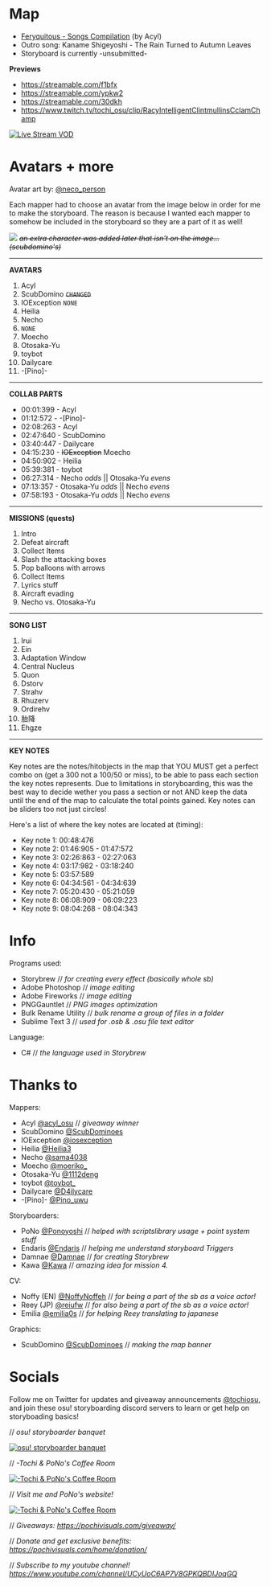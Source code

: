 # Map
- [Feryquitous - Songs Compilation](https://osu.ppy.sh/beatmapsets/1080818#osu/2261145 "Feryquitous - Songs Compilation") (by Acyl)
- Outro song: Kaname Shigeyoshi - The Rain Turned to Autumn Leaves
- Storyboard is currently -unsubmitted-

**Previews**
- https://streamable.com/f1bfx
- https://streamable.com/ypkw2
- https://streamable.com/30dkh
- https://www.twitch.tv/tochi_osu/clip/RacyIntelligentClintmullinsCclamChamp

[![Live Stream VOD](https://i.imgur.com/fak8rDk.jpg "Live Stream VOD")](https://www.twitch.tv/tochi_osu/clip/RacyIntelligentClintmullinsCclamChamp "Live Stream VOD")

# Avatars + more

Avatar art by: [@neco_person](https://twitter.com/neco_person "@neco_person")

Each mapper had to choose an avatar from the image below in order for me to make the storyboard. The reason is because I wanted each mapper to somehow be included in the storyboard so they are a part of it as well!

![](https://i.imgur.com/vmmgb4A.jpg)
~~*an extra character was added later that isn't on the image... (scubdomino's)*~~


------------


**AVATARS**

1. Acyl
2. ScubDomino ~~`CHANGED`~~
3. IOException `NONE`
4. Heilia
5. Necho
6. `NONE`
7. Moecho
8. Otosaka-Yu
9. toybot
10. Dailycare
11. -[Pino]-

------------


**COLLAB PARTS**

- 00:01:399 - Acyl
- 01:12:572 - -[Pino]-
- 02:08:263 - Acyl
- 02:47:640 - ScubDomino
- 03:40:447 - Dailycare
- 04:15:230 - ~~IOException~~ Moecho
- 04:50:902 - Heilia
- 05:39:381 - toybot
- 06:27:314 - Necho *odds*  || Otosaka-Yu *evens*
- 07:13:357 - Otosaka-Yu *odds*  || Necho *evens*
- 07:58:193 - Otosaka-Yu *odds*  || Necho *evens*

------------


**MISSIONS (quests)**

1. Intro
2. Defeat aircraft
3. Collect Items
4. Slash the attacking boxes
5. Pop balloons with arrows
6. Collect Items
7. Lyrics stuff
8. Aircraft evading
9. Necho vs. Otosaka-Yu

------------

**SONG LIST**

1. Irui
2. Ein
3. Adaptation Window
4. Central Nucleus
5. Quon
6. Dstorv
7. Strahv
8. Rhuzerv
9. Ordirehv
10. 胎降 
11. Ehgze

------------

**KEY NOTES**

Key notes are the notes/hitobjects in the map that YOU MUST get a perfect combo on (get a 300 not a 100/50 or miss), to be able to pass each section the key notes represents. Due to limitations in storyboarding, this was the best way to decide wether you pass a section or not AND keep the data until the end of the map to calculate the total points gained. Key notes can be sliders too not just circles!

Here's a list of where the key notes are located at (timing):
- Key note 1: 00:48:476
- Key note 2: 01:46:905 - 01:47:572
- Key note 3: 02:26:863 - 02:27:063
- Key note 4: 03:17:982 - 03:18:240
- Key note 5: 03:57:589
- Key note 6: 04:34:561 - 04:34:639
- Key note 7: 05:20:430 - 05:21:059
- Key note 8: 06:08:909 - 06:09:223
- Key note 9: 08:04:268 - 08:04:343


# Info
Programs used:
- Storybrew // *for creating every effect (basically whole sb)*
- Adobe Photoshop // *image editing*
- Adobe Fireworks // *image editing*
- PNGGauntlet // *PNG images optimization*
- Bulk Rename Utility // *bulk rename a group of files in a folder*
- Sublime Text 3 // *used for .osb & .osu file text editor*

Language:
- C# // *the language used in Storybrew*

# Thanks to
Mappers:
- Acyl [@acyl_osu](https://twitter.com/acyl_osu"@acyl_osu") // *giveaway winner*
- ScubDomino [@ScubDominoes](https://twitter.com/ScubDominoes"@ScubDominoes")
- IOException [@iosexception](https://twitter.com/iosexception"@iosexception")
- Heilia [@Heilia3](https://twitter.com/Heilia3"@Heilia3")
- Necho [@sama4038](https://twitter.com/sama4038"@sama4038")
- Moecho [@moeriko_](https://twitter.com/moeriko_"@moeriko_")
- Otosaka-Yu [@1112deng](https://twitter.com/1112deng"@1112deng")
- toybot [@toybot_](https://twitter.com/toybot_"@toybot_")
- Dailycare [@D4ilycare](https://twitter.com/D4ilycare"@D4ilycare")
- -[Pino]- [@Pino_uwu](https://twitter.com/Pino_uwu"@Pino_uwu")

Storyboarders:
- PoNo [@Ponoyoshi](https://twitter.com/Ponoyoshi"@Ponoyoshi") // *helped with scriptslibrary usage + point system stuff* 
- Endaris [@Endaris](https://osu.ppy.sh/users/392866"@Endaris") // *helping me understand storyboard Triggers*
- Damnae [@Damnae](https://osu.ppy.sh/users/989377"@Damnae") // *for creating Storybrew*
- Kawa [@Kawa](https://osu.ppy.sh/users/4588894"@Kawa") // *amazing idea for mission 4.*

CV:
- Noffy (EN) [@NoffyNoffeh](https://twitter.com/NoffyNoffeh"@NoffyNoffeh") // *for being a part of the sb as a voice actor!*
- Reey (JP) [@reiufw](https://twitter.com/reiufw"@reiufw") // *for also being a part of the sb as a voice actor!*
- Emilia [@emilia0s](https://twitter.com/emilia0s"@emilia0s") // *for helping Reey translating to japanese*

Graphics:
- ScubDomino [@ScubDominoes](https://twitter.com/ScubDominoes"@ScubDominoes") // *making the map banner*

# Socials
Follow me on Twitter for updates and giveaway announcements [@tochiosu](https://twitter.com/TochiOsu "@tochiosu"), and join these osu! storyboarding discord servers to learn or get help on storyboading basics!

// *osu! storyboarder banquet*

[![osu! storyboarder banquet](https://cdn.discordapp.com/icons/203050773645492224/18918f6e14a100739cd135f9e752ae1e.webp "osu! storyboarder banquet")](https://discord.gg/B8NX7YW "osu! storyboarder banquet")

// *-Tochi & PoNo's Coffee Room*

[![-Tochi & PoNo's Coffee Room](https://cdn.discordapp.com/icons/501887495445807135/e6d74c7e94b27819f21b14acc05dae92.webp "-Tochi & PoNo's Coffee Room")](https://discord.gg/QZjD3yb "-Tochi & PoNo's Coffee Room")

// *Visit me and PoNo's website!*

[![-Tochi & PoNo's Coffee Room](https://i.imgur.com/KUfhZWf.png "-Tochi & PoNo's Coffee Room")](https://pochivisuals.com/ "-Tochi & PoNo's Coffee Room")

// *Giveaways:
https://pochivisuals.com/giveaway/*

// *Donate and get exclusive benefits:
https://pochivisuals.com/home/donation/*

// *Subscribe to my youtube channel!
https://www.youtube.com/channel/UCyUoC6AP7V8GPKQBDIJoqGQ*
